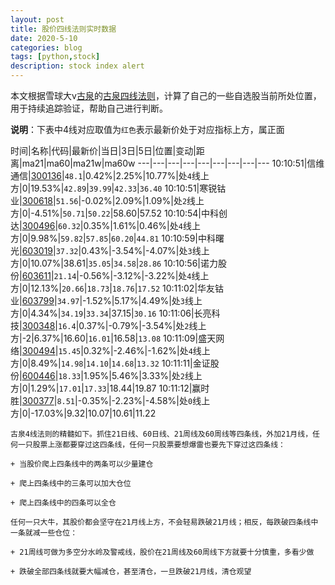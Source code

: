 ```yaml
---
layout: post
title: 股价四线法则实时数据
date: 2020-5-10
categories: blog
tags: [python,stock]
description: stock index alert
---
```



本文根据雪球大v[古泉](https://xueqiu.com/u/7148646888)的[古泉四线法则](https://xueqiu.com/7148646888/130498192)，计算了自己的一些自选股当前所处位置，用于持续追踪验证，帮助自己进行判断。

**说明**：下表中4线对应取值为`红色`表示最新价处于对应指标上方，属正面

时间|名称|代码|最新价|当日|3日|5日|位置|变动|距离|ma21|ma60|ma21w|ma60w
---|---|---|---|---|---|---|---|---
10:10:51|信维通信|[300136](https://xueqiu.com/S/SZ300136)|`48.1`|0.42%|2.25%|10.77%|处`4`线上方|0|19.53%|`42.89`|`39.99`|`42.33`|`36.40`
10:10:51|寒锐钴业|[300618](https://xueqiu.com/S/SZ300618)|`51.56`|-0.02%|2.09%|1.09%|处`2`线上方|0|-4.51%|`50.71`|`50.22`|58.60|57.52
10:10:54|中科创达|[300496](https://xueqiu.com/S/SZ300496)|`60.32`|0.35%|1.61%|0.46%|处`4`线上方|0|9.98%|`59.82`|`57.85`|`60.20`|`44.81`
10:10:59|中科曙光|[603019](https://xueqiu.com/S/SH603019)|`37.32`|0.43%|-3.54%|-4.07%|处`3`线上方|0|10.07%|38.61|`35.05`|`34.58`|`28.86`
10:10:56|诺力股份|[603611](https://xueqiu.com/S/SH603611)|`21.14`|-0.56%|-3.12%|-3.22%|处`4`线上方|0|12.13%|`20.66`|`18.73`|`18.76`|`17.52`
10:11:02|华友钴业|[603799](https://xueqiu.com/S/SH603799)|`34.97`|-1.52%|5.17%|4.49%|处`3`线上方|0|4.34%|`34.19`|`33.34`|37.15|`30.16`
10:11:06|长亮科技|[300348](https://xueqiu.com/S/SZ300348)|`16.4`|0.37%|-0.79%|-3.54%|处`2`线上方|-2|6.37%|16.60|`16.01`|16.58|`13.08`
10:11:09|盛天网络|[300494](https://xueqiu.com/S/SZ300494)|`15.45`|0.32%|-2.46%|-1.62%|处`4`线上方|0|8.49%|`14.98`|`14.10`|`14.68`|`13.32`
10:11:11|金证股份|[600446](https://xueqiu.com/S/SH600446)|`18.33`|1.95%|5.46%|3.33%|处`2`线上方|0|1.29%|`17.01`|`17.33`|18.44|19.87
10:11:12|赢时胜|[300377](https://xueqiu.com/S/SZ300377)|`8.51`|-0.35%|-2.23%|-4.58%|处`0`线上方|0|-17.03%|9.32|10.07|10.61|11.22

```
古泉4线法则的精髓如下。抓住21日线、60日线、21周线及60周线等四条线，外加21月线，任何一只股票上涨都要穿过这四条线，任何一只股票要想爆雷也要先下穿过这四条线：

+ 当股价爬上四条线中的两条可以少量建仓

+ 爬上四条线中的三条可以加大仓位

+ 爬上四条线中的四条可以全仓

任何一只大牛，其股价都会坚守在21月线上方，不会轻易跌破21月线；相反，每跌破四条线中一条就减一些仓位：

+ 21周线可做为多空分水岭及警戒线，股价在21周线及60周线下方就要十分慎重，多看少做

+ 跌破全部四条线就要大幅减仓，甚至清仓，一旦跌破21月线，清仓观望
```